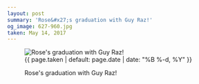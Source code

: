 ```yaml
---
layout: post
summary: 'Rose&#x27;s graduation with Guy Raz!'
og_image: 627-960.jpg
taken: May 14, 2017
---
```


<figure class="post" data-src="{{ site.assets_url }}/{{ page.og_image }}">
<img alt="Rose's graduation with Guy Raz!" sizes="(min-width: 700px) 50vw, calc(100vw - 2rem)" src="{{ site.assets_url }}/627-480.jpg" srcset="{{ site.assets_url }}/627-240.jpg 240w, {{ site.assets_url }}/627-480.jpg 480w, {{ site.assets_url }}/627-720.jpg 720w, {{ site.assets_url }}/627-960.jpg 960w"/>
<figcaption>
<time>{{ page.taken | default: page.date | date: "%B %-d, %Y" }}</time>
<p>Rose's graduation with Guy Raz!</p>
</figcaption>
</figure>
